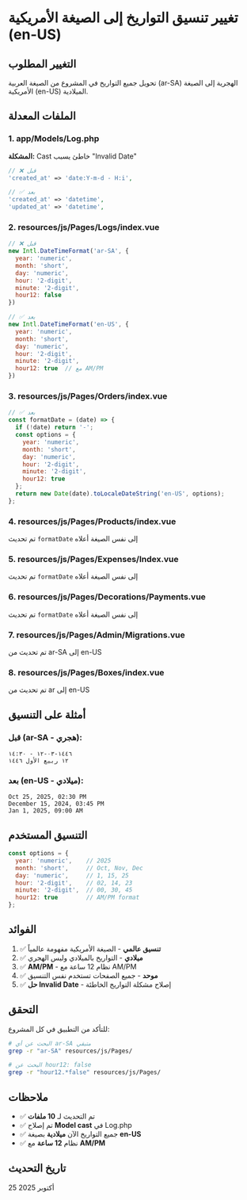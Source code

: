 # تغيير تنسيق التواريخ إلى الصيغة الأمريكية (en-US)

## التغيير المطلوب
تحويل جميع التواريخ في المشروع من الصيغة العربية (ar-SA) الهجرية إلى الصيغة الأمريكية (en-US) الميلادية.

## الملفات المعدلة

### 1. **app/Models/Log.php**
**المشكلة:** Cast خاطئ يسبب "Invalid Date"
```php
// ❌ قبل
'created_at' => 'date:Y-m-d - H:i',

// ✅ بعد
'created_at' => 'datetime',
'updated_at' => 'datetime',
```

### 2. **resources/js/Pages/Logs/index.vue**
```javascript
// ❌ قبل
new Intl.DateTimeFormat('ar-SA', {
  year: 'numeric',
  month: 'short',
  day: 'numeric',
  hour: '2-digit',
  minute: '2-digit',
  hour12: false
})

// ✅ بعد
new Intl.DateTimeFormat('en-US', {
  year: 'numeric',
  month: 'short',
  day: 'numeric',
  hour: '2-digit',
  minute: '2-digit',
  hour12: true  // مع AM/PM
})
```

### 3. **resources/js/Pages/Orders/index.vue**
```javascript
// ✅ بعد
const formatDate = (date) => {
  if (!date) return '-';
  const options = { 
    year: 'numeric', 
    month: 'short', 
    day: 'numeric', 
    hour: '2-digit', 
    minute: '2-digit', 
    hour12: true 
  };
  return new Date(date).toLocaleDateString('en-US', options);
};
```

### 4. **resources/js/Pages/Products/index.vue**
تم تحديث `formatDate` إلى نفس الصيغة أعلاه

### 5. **resources/js/Pages/Expenses/Index.vue**
تم تحديث `formatDate` إلى نفس الصيغة أعلاه

### 6. **resources/js/Pages/Decorations/Payments.vue**
تم تحديث `formatDate` إلى نفس الصيغة أعلاه

### 7. **resources/js/Pages/Admin/Migrations.vue**
تم تحديث من ar-SA إلى en-US

### 8. **resources/js/Pages/Boxes/index.vue**
تم تحديث من ar إلى en-US

## أمثلة على التنسيق

### قبل (ar-SA - هجري):
```
١٤٤٦-٠٣-١٢ - ١٤:٣٠
١٢ ربيع الأول ١٤٤٦
```

### بعد (en-US - ميلادي):
```
Oct 25, 2025, 02:30 PM
December 15, 2024, 03:45 PM
Jan 1, 2025, 09:00 AM
```

## التنسيق المستخدم

```javascript
const options = {
  year: 'numeric',    // 2025
  month: 'short',     // Oct, Nov, Dec
  day: 'numeric',     // 1, 15, 25
  hour: '2-digit',    // 02, 14, 23
  minute: '2-digit',  // 00, 30, 45
  hour12: true        // AM/PM format
};
```

## الفوائد

1. ✅ **تنسيق عالمي** - الصيغة الأمريكية مفهومة عالمياً
2. ✅ **ميلادي** - التواريخ بالميلادي وليس الهجري
3. ✅ **AM/PM** - نظام 12 ساعة مع AM/PM
4. ✅ **موحد** - جميع الصفحات تستخدم نفس التنسيق
5. ✅ **حل Invalid Date** - إصلاح مشكلة التواريخ الخاطئة

## التحقق

للتأكد من التطبيق في كل المشروع:
```bash
# البحث عن أي ar-SA متبقي
grep -r "ar-SA" resources/js/Pages/

# البحث عن hour12: false
grep -r "hour12.*false" resources/js/Pages/
```

## ملاحظات

- ✅ تم التحديث لـ **10 ملفات**
- ✅ تم إصلاح **Model cast** في Log.php
- ✅ جميع التواريخ الآن **ميلادية** بصيغة **en-US**
- ✅ نظام **12 ساعة** مع **AM/PM**

## تاريخ التحديث
25 أكتوبر 2025

